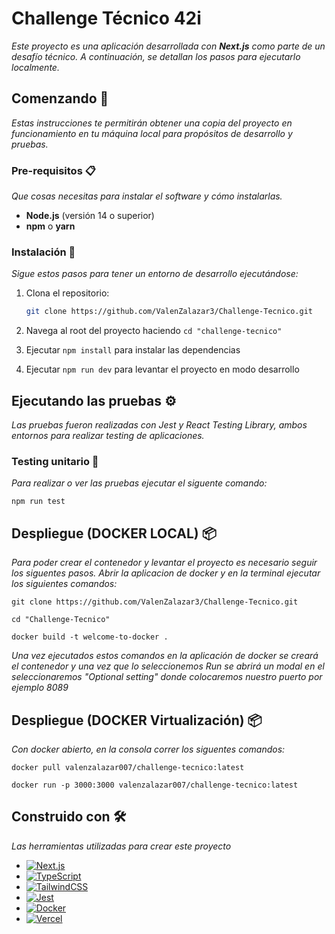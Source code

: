 # Challenge Técnico 42i

_Este proyecto es una aplicación desarrollada con **Next.js** como parte de un desafío técnico. A continuación, se detallan los pasos para ejecutarlo localmente._

## Comenzando 🚀

_Estas instrucciones te permitirán obtener una copia del proyecto en funcionamiento en tu máquina local para propósitos de desarrollo y pruebas._

### Pre-requisitos 📋

_Que cosas necesitas para instalar el software y cómo instalarlas._

- **Node.js** (versión 14 o superior)
- **npm** o **yarn**

### Instalación 🔧

_Sigue estos pasos para tener un entorno de desarrollo ejecutándose:_

1. Clona el repositorio:

   ```bash
   git clone https://github.com/ValenZalazar3/Challenge-Tecnico.git

   ```

2. Navega al root del proyecto haciendo `cd "challenge-tecnico"`
3. Ejecutar `npm install` para instalar las dependencias
4. Ejecutar `npm run dev` para levantar el proyecto en modo desarrollo

## Ejecutando las pruebas ⚙️

_Las pruebas fueron realizadas con Jest y React Testing Library, ambos entornos para realizar testing de aplicaciones._

### Testing unitario 🔩

_Para realizar o ver las pruebas ejecutar el siguente comando:_

```
npm run test
```

## Despliegue (DOCKER LOCAL) 📦

_Para poder crear el contenedor y levantar el proyecto es necesario seguir los siguentes pasos. Abrir la aplicacion de docker y en la terminal ejecutar los siguientes comandos:_

```
git clone https://github.com/ValenZalazar3/Challenge-Tecnico.git
```

```
cd "Challenge-Tecnico"
```

```
docker build -t welcome-to-docker .
```

_Una vez ejecutados estos comandos en la aplicación de docker se creará el contenedor y una vez que lo seleccionemos Run se abrirá un modal en el seleccionaremos "Optional setting" donde colocaremos nuestro puerto por ejemplo 8089_

## Despliegue (DOCKER Virtualización) 📦

_Con docker abierto, en la consola correr los siguentes comandos:_

```
docker pull valenzalazar007/challenge-tecnico:latest
```

```
docker run -p 3000:3000 valenzalazar007/challenge-tecnico:latest
```

## Construido con 🛠️

_Las herramientas utilizadas para crear este proyecto_

- [![Next.js](https://img.shields.io/badge/Next.js-black?logo=next.js&logoColor=white)](https://nextjs.org/)
- [![TypeScript](https://img.shields.io/badge/TypeScript-3178C6?logo=typescript&logoColor=fff)](https://www.typescriptlang.org/)
- [![TailwindCSS](https://img.shields.io/badge/Tailwind%20CSS-%2338B2AC.svg?logo=tailwind-css&logoColor=white)](https://tailwindcss.com/)
- [![Jest](https://img.shields.io/badge/Jest-C21325?logo=jest&logoColor=fff)](https://jestjs.io/)
- [![Docker](https://img.shields.io/badge/Docker-2496ED?logo=docker&logoColor=fff)](https://www.docker.com/)
- [![Vercel](https://img.shields.io/badge/Vercel-%23000000.svg?logo=vercel&logoColor=white)](https://vercel.com/home)
